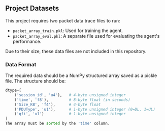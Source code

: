 ## Project Datasets

This project requires two packet data trace files to run:

*   `packet_array_train.pkl`: Used for training the agent.
*   `packet_array_eval.pkl`: A separate file used for evaluating the agent's performance.

Due to their size, these data files are not included in this repository.

### Data Format

The required data should be a NumPy structured array saved as a pickle file. The structure should be:

```python
dtype=[
    ('session_id', 'u4'),   # 4-byte unsigned integer
    ('time', 'f8'),         # 8-byte float (in seconds)
    ('Size_KB', 'f4'),      # 4-byte float
    ('PDUType', 'u1'),      # 1-byte unsigned integer (0=DL, 1=UL)
    ('qfi', 'u1')           # 1-byte unsigned integer
]
The array must be sorted by the 'time' column.
